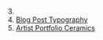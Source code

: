 3.
2. [Blog Post Typography](https://leila-bekirkhan.github.io/projects/01-markup/03-mini-projects/blog-post-typography/)
1. [Artist Portfolio Ceramics](https://leila-bekirkhan.github.io/projects/01-markup/03-mini-projects/artist-portfolio-ceramics/)
